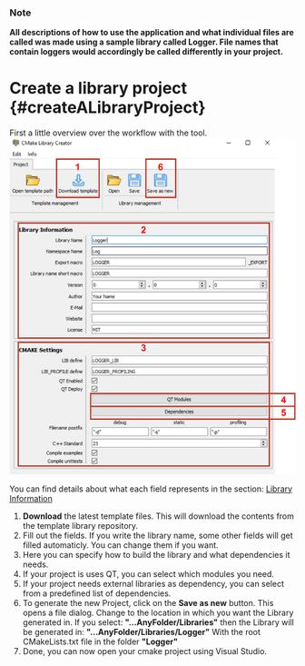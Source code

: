 ### Note
**All descriptions of how to use the application and what individual files are called was made using a sample library called Logger.
File names that contain loggers would accordingly be called differently in your project.**

# Create a library project {#createALibraryProject}
First a little overview over the workflow with the tool.
![Overview](UI_1.png)
   
You can find details about what each field represents in the section: [Library Information](InputElements.md/) 

1. **Download** the latest template files. This will download the contents from the template library repository.
2. Fill out the fields. If you write the library name, some other fields will get filled automaticly. You can change them if you want. 
3. Here you can specify how to build the library and what dependencies it needs.
4. If your project is uses QT, you can select which modules you need.
5. If your project needs external libraries as dependency, you can select from a predefined list of dependencies.
6. To generate the new Project, click on the **Save as new** button.
   This opens a file dialog. Change to the location in which you want the Library generated in.
   If you select: **"...AnyFolder/Libraries"** then the Library will be generated in:
   **"...AnyFolder/Libraries/Logger"**
   With the root CMakeLists.txt file in the folder **"Logger"**
7. Done, you can now open your cmake project using Visual Studio.

